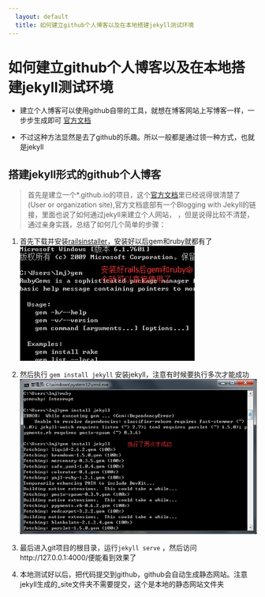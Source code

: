 ```yaml
---
  layout: default
  title: 如何建立github个人博客以及在本地搭建jekyll测试环境
---
```


# 如何建立github个人博客以及在本地搭建jekyll测试环境

* 建立个人博客可以使用github自带的工具，就想在博客网站上写博客一样，一步步生成即可 [官方文档](https://pages.github.com/)

* 不过这种方法显然是去了github的乐趣。所以一般都是通过领一种方式，也就是jekyll

## 搭建jekyll形式的github个人博客

> 首先是建立一个*.github.io的项目，这个[官方文档](https://pages.github.com/)里已经说得很清楚了(User or organization site),官方文档底部有一个Blogging with Jekyll的链接，里面也说了如何通过jekyll来建立个人网站，
，但是说得比较不清楚，通过亲身实践，总结了如何几个简单的步骤：

1. 首先下载并安装[railsinstaller](http://railsinstaller.org/en)，安装好以后gem和ruby就都有了![](/resource/201502/1.png)

2. 然后执行 `gem install jekyll` 安装jekyll，注意有时候要执行多次才能成功![](/resource/201502/2.png)

3. 最后进入git项目的根目录，运行`jekyll serve` ，然后访问http://127.0.0.1:4000/便能看到效果了

4. 本地测试好以后，把代码提交到github，github会自动生成静态网站。注意jekyll生成的_site文件夹不需要提交，这个是本地的静态网站文件夹